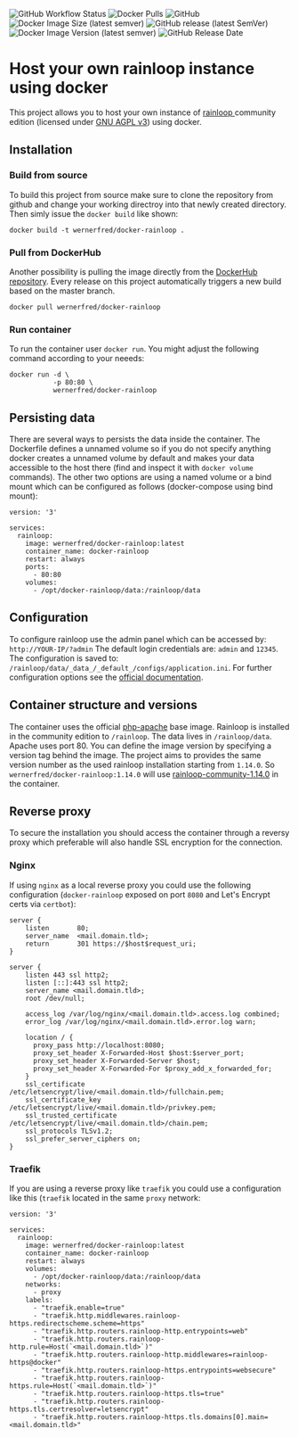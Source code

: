 ![GitHub Workflow Status](https://img.shields.io/github/workflow/status/wernerfred/docker-rainloop/Docker%20Image%20CI?label=Docker%20Build)
![Docker Pulls](https://img.shields.io/docker/pulls/wernerfred/docker-rainloop?label=Docker%20Pulls)
![GitHub](https://img.shields.io/github/license/wernerfred/docker-rainloop?label=License)
![Docker Image Size (latest semver)](https://img.shields.io/docker/image-size/wernerfred/docker-rainloop?label=Image%20Size)
![GitHub release (latest SemVer)](https://img.shields.io/github/v/release/wernerfred/docker-rainloop?label=Latest%20Release)
![Docker Image Version (latest semver)](https://img.shields.io/docker/v/wernerfred/docker-rainloop?label=Latest%20Image)
![GitHub Release Date](https://img.shields.io/github/release-date/wernerfred/docker-rainloop?label=Release%20Date)

# Host your own rainloop instance using docker

This project allows you to host your own instance of [rainloop ](https://github.com/RainLoop/rainloop-webmail) community edition (licensed under [GNU AGPL v3](https://choosealicense.com/licenses/agpl-3.0/)) using docker.

## Installation

### Build from source

To build this project from source make sure to clone the repository from github and change your working directroy into that newly created directory. Then simly issue the ```docker build``` like shown:

```
docker build -t wernerfred/docker-rainloop . 
```

### Pull from DockerHub

Another possibility is pulling the image directly from the [DockerHub repository](https://hub.docker.com/r/wernerfred/docker-rainloop). Every release on this project automatically triggers a new build based on the master branch.


```
docker pull wernerfred/docker-rainloop
``` 

### Run container

To run the container user ```docker run```. You might adjust the following command according to your neeeds:

```
docker run -d \
           -p 80:80 \
           wernerfred/docker-rainloop
``` 

## Persisting data

There are several ways to persists the data inside the container. The Dockerfile defines a unnamed volume so if you do not specify anything docker creates a unnamed volume by default and makes your data accessible to the host there (find and inspect it with ```docker volume``` commands). The other two options are using a named volume or a bind mount which can be configured as follows (docker-compose using bind mount):

```
version: '3'

services:
  rainloop:
    image: wernerfred/docker-rainloop:latest
    container_name: docker-rainloop
    restart: always
    ports:
      - 80:80
    volumes:
      - /opt/docker-rainloop/data:/rainloop/data
```

## Configuration

To configure rainloop use the admin panel which can be accessed by: ```http://YOUR-IP/?admin```
The default login credentials are: ```admin``` and ```12345```.
The configuration is saved to: ```/rainloop/data/_data_/_default_/configs/application.ini```.
For further configuration options see the [official documentation](https://www.rainloop.net/docs/configuration/).

## Container structure and versions

The container uses the official [php-apache](https://hub.docker.com/_/php) base image. Rainloop is installed in the community edition to ```/rainloop```. The data lives in ```/rainloop/data```. Apache uses port 80.
You can define the image version by specifying a version tag behind the image. The project aims to provides the same version number as the used rainloop installation starting from ```1.14.0```. So ```wernerfred/docker-rainloop:1.14.0``` will use [rainloop-community-1.14.0](https://github.com/RainLoop/rainloop-webmail/releases/tag/v1.14.0) in the container.

## Reverse proxy

To secure the installation you should access the container through a reversy proxy which preferable will also handle SSL encryption for the connection.

### Nginx

If using ```nginx``` as a local reverse proxy you could use the following configuration (```docker-rainloop``` exposed on port ```8080``` and Let's Encrypt certs via ```certbot```):

```
server {
    listen       80;
    server_name  <mail.domain.tld>;
    return       301 https://$host$request_uri;
}

server {
    listen 443 ssl http2;
    listen [::]:443 ssl http2;
    server_name <mail.domain.tld>;
    root /dev/null;

    access_log /var/log/nginx/<mail.domain.tld>.access.log combined;
    error_log /var/log/nginx/<mail.domain.tld>.error.log warn;

    location / {
      proxy_pass http://localhost:8080;
      proxy_set_header X-Forwarded-Host $host:$server_port;
      proxy_set_header X-Forwarded-Server $host;
      proxy_set_header X-Forwarded-For $proxy_add_x_forwarded_for;
    }
    ssl_certificate /etc/letsencrypt/live/<mail.domain.tld>/fullchain.pem;
    ssl_certificate_key /etc/letsencrypt/live/<mail.domain.tld>/privkey.pem;
    ssl_trusted_certificate /etc/letsencrypt/live/<mail.domain.tld>/chain.pem;
    ssl_protocols TLSv1.2;
    ssl_prefer_server_ciphers on;
}
```

### Traefik

If you are using a reverse proxy like ```traefik``` you could use a configuration like this (```traefik``` located in the same ```proxy``` network:

```
version: '3'

services:
  rainloop:
    image: wernerfred/docker-rainloop:latest
    container_name: docker-rainloop
    restart: always
    volumes:
      - /opt/docker-rainloop/data:/rainloop/data
    networks:
      - proxy
    labels:
      - "traefik.enable=true"
      - "traefik.http.middlewares.rainloop-https.redirectscheme.scheme=https"
      - "traefik.http.routers.rainloop-http.entrypoints=web"
      - "traefik.http.routers.rainloop-http.rule=Host(`<mail.domain.tld>`)"
      - "traefik.http.routers.rainloop-http.middlewares=rainloop-https@docker"
      - "traefik.http.routers.rainloop-https.entrypoints=websecure"
      - "traefik.http.routers.rainloop-https.rule=Host(`<mail.domain.tld>`)"
      - "traefik.http.routers.rainloop-https.tls=true"
      - "traefik.http.routers.rainloop-https.tls.certresolver=letsencrypt"
      - "traefik.http.routers.rainloop-https.tls.domains[0].main=<mail.domain.tld>"
```
